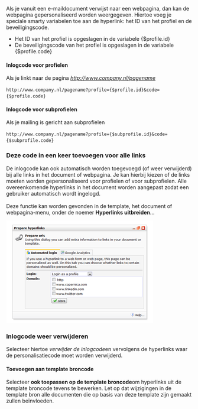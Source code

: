 Als je vanuit een e-maildocument verwijst naar een webpagina, dan kan de
webpagina gepersonaliseerd worden weergegeven. Hiertoe voeg je speciale
smarty variabelen toe aan de hyperlink: het ID van het profiel en de
beveiligingscode.

-   Het ID van het profiel is opgeslagen in de variabele {\$profile.id}
-   De beveiligingscode van het profiel is opgeslagen in de variabele
    {\$profile.code}

#### **Inlogcode voor profielen**

Als je linkt naar de pagina *http://www.company.nl/pagename*

`http://www.company.nl/pagename?profile={$profile.id}&code={$profile.code}`

#### **Inlogcode voor subprofielen**

Als je mailing is gericht aan subprofielen

`http://www.company.nl/pagename?profile={$subprofile.id}&code={$subprofile.code}`

### Deze code in een keer toevoegen voor alle links

De inlogcode kan ook automatisch worden toegevoegd (of weer verwijderd)
bij alle links in het document of webpagina. Je kan hierbij kiezen of de
links moeten worden gepersonaliseerd voor profielen of voor
subprofielen. Alle overeenkomende hyperlinks in het document worden
aangepast zodat een gebruiker automatisch wordt ingelogd.\
\
 Deze functie kan worden gevonden in de template, het document of
webpagina-menu, onder de noemer **Hyperlinks uitbreiden**...

![Add personalization code](../images/prepareurl.png)

### Inlogcode weer verwijderen

Selecteer hiertoe *verwijder de inlogcode*en vervolgens de hyperlinks
waar de personalisatiecode moet worden verwijderd.

#### Toevoegen aan template broncode

Selecteer **ook toepassen op de template broncode**om hyperlinks uit de
template broncode tevens te bewerken. Let op dat wijzigingen in de
template bron alle documenten die op basis van deze template zijn
gemaakt zullen beïnvloeden.
